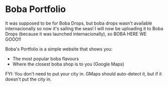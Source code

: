 # Boba Portfolio
It was supposed to be for Boba Drops, but boba drops wasn't available internacionally so now it's sailing the seas!
I will now be uploading it to Boba Drops (because it was launched internacionally), so BOBA HERE WE GOOO!!

Boba's Portfolio is a simple website that shows you:
* The most popular boba flavours
* Where the closest boba shop is to you (Google Maps)

FYI: You don't need to put your city in. GMaps should auto-detect it, but if it doesn't put the city in.



